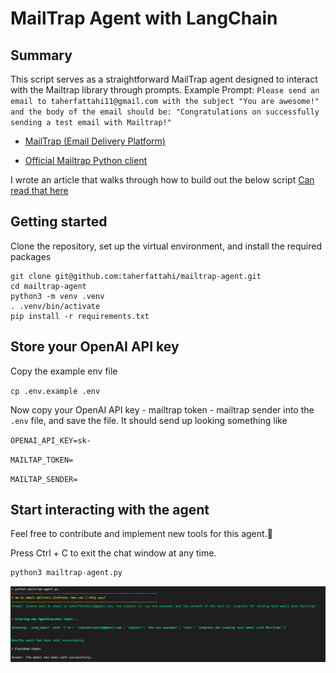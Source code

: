 # MailTrap Agent with LangChain

## Summary
This script serves as a straightforward MailTrap agent designed to interact with the Mailtrap library through prompts.
Example Prompt: 
`Please send an email to taherfattahi11@gmail.com with the subject "You are awesome!" 
and the body of the email should be: "Congratulations on successfully sending a test email with Mailtrap!"`

- <a href="https://mailtrap.io">MailTrap (Email Delivery Platform)</a>

- <a href="https://github.com/railsware/mailtrap-python">Official Mailtrap Python client</a>

I wrote an article that walks through how to build out the below script <a href="https://medium.com/@taherfattahi11/building-a-mailtrap-agent-platform-with-agent-tools-in-langchain-cc756073108a">Can read that here</a>

## Getting started
Clone the repository, set up the virtual environment, and install the required packages

```
git clone git@github.com:taherfattahi/mailtrap-agent.git
cd mailtrap-agent
python3 -m venv .venv
. .venv/bin/activate
pip install -r requirements.txt
```

## Store your OpenAI API key
Copy the example env file

`cp .env.example .env`

Now copy your OpenAI API key - mailtrap token - mailtrap sender into the `.env` file, and save the file. It should send up looking something like

`OPENAI_API_KEY=sk-`

`MAILTAP_TOKEN=`

`MAILTAP_SENDER=`

## Start interacting with the agent
Feel free to contribute and implement new tools for this agent.🙂

Press Ctrl + C to exit the chat window at any time.

```python
python3 mailtrap-agent.py
```

![img1.png.png](./img/img1.png)
